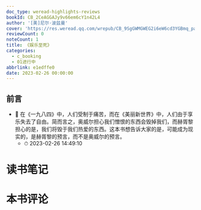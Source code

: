 ```yaml
---
doc_type: weread-highlights-reviews
bookId: CB_2CeAGGAJy9v66em6cY1n42L4
author: '[美]尼尔·波兹曼'
cover: 'https://res.weread.qq.com/wrepub/CB_9SgGWMGWEG2i6eW6cd3YGBmq_parsecover'
reviewCount: 0
noteCount: 1
title: 《娱乐至死》
categories:
  - c_booking
  - 01进行中
abbrlink: e1edffe0
date: 2023-02-26 00:00:00
---
```



## 前言


- 📌 在《一九八四》中，人们受制于痛苦，而在《美丽新世界》中，人们由于享乐失去了自由。简而言之，奥威尔担心我们憎恨的东西会毁掉我们，而赫胥黎担心的是，我们将毁于我们热爱的东西。这本书想告诉大家的是，可能成为现实的，是赫胥黎的预言，而不是奥威尔的预言。 
    - ⏱ 2023-02-26 14:49:10 

# 读书笔记


# 本书评论
